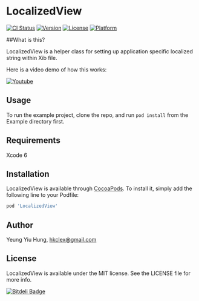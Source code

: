 # LocalizedView

[![CI Status](https://travis-ci.org/darkcl/LocalizedView.svg?branch=master)](https://travis-ci.org/darkcl/LocalizedView)
[![Version](https://img.shields.io/cocoapods/v/LocalizedView.svg?style=flat)](http://cocoapods.org/pods/LocalizedView)
[![License](https://img.shields.io/cocoapods/l/LocalizedView.svg?style=flat)](http://cocoapods.org/pods/LocalizedView)
[![Platform](https://img.shields.io/cocoapods/p/LocalizedView.svg?style=flat)](http://cocoapods.org/pods/LocalizedView)

##What is this?

LocalizedView is a helper class for setting up application specific localized string within Xib file.

Here is a video demo of how this works:

[![Youtube](http://img.youtube.com/vi/fjumi94jlWo/0.jpg)](http://www.youtube.com/watch?v=fjumi94jlWo)

## Usage

To run the example project, clone the repo, and run `pod install` from the Example directory first.

## Requirements

Xcode 6

## Installation

LocalizedView is available through [CocoaPods](http://cocoapods.org). To install
it, simply add the following line to your Podfile:

```ruby
pod 'LocalizedView'
```

## Author

Yeung Yiu Hung, hkclex@gmail.com

## License

LocalizedView is available under the MIT license. See the LICENSE file for more info.


[![Bitdeli Badge](https://d2weczhvl823v0.cloudfront.net/darkcl/localizedview/trend.png)](https://bitdeli.com/free "Bitdeli Badge")

